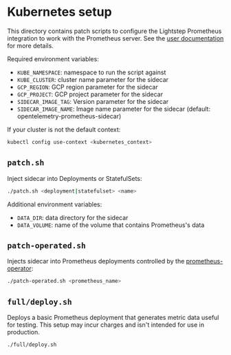 # Kubernetes setup

This directory contains patch scripts to configure the Lightstep Prometheus integration to work with the Prometheus server. See the [user documentation](https://cloud.google.com/monitoring/kubernetes-engine/prometheus) for more details.

Required environment variables:
* `KUBE_NAMESPACE`: namespace to run the script against
* `KUBE_CLUSTER`: cluster name parameter for the sidecar
* `GCP_REGION`: GCP region parameter for the sidecar
* `GCP_PROJECT`: GCP project parameter for the sidecar
* `SIDECAR_IMAGE_TAG`: Version parameter for the sidecar
* `SIDECAR_IMAGE_NAME`: Image name parameter for the sidecar (default: opentelemetry-prometheus-sidecar)

If your cluster is not the default context:

```sh
kubectl config use-context <kubernetes_context>
```

## `patch.sh`

Inject sidecar into Deployments or StatefulSets:

```sh
./patch.sh <deployment|statefulset> <name>
```

Additional environment variables:
* `DATA_DIR`: data directory for the sidecar
* `DATA_VOLUME`: name of the volume that contains Prometheus's data

## `patch-operated.sh`

Injects sidecar into Prometheus deployments controlled by the [prometheus-operator](https://github.com/coreos/prometheus-operator):

```sh
./patch-operated.sh <prometheus_name>
```

## `full/deploy.sh`

Deploys a basic Prometheus deployment that generates metric data useful for testing. This setup may incur charges and isn't intended for use in production.

```sh
./full/deploy.sh
```
